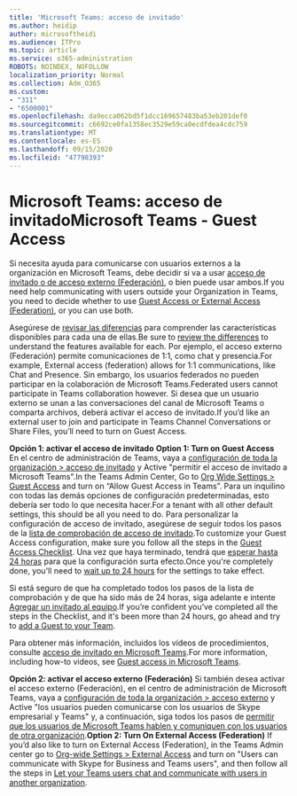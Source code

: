```yaml
---
title: 'Microsoft Teams: acceso de invitado'
ms.author: heidip
author: microsoftheidi
ms.audience: ITPro
ms.topic: article
ms.service: o365-administration
ROBOTS: NOINDEX, NOFOLLOW
localization_priority: Normal
ms.collection: Adm_O365
ms.custom:
- "311"
- "6500001"
ms.openlocfilehash: da9ecca062bd5f1dcc169657483ba53eb201def0
ms.sourcegitcommit: c6692ce0fa1358ec3529e59ca0ecdfdea4cdc759
ms.translationtype: MT
ms.contentlocale: es-ES
ms.lasthandoff: 09/15/2020
ms.locfileid: "47798393"
---
```

# <a name="microsoft-teams---guest-access"></a><span data-ttu-id="55dbf-102">Microsoft Teams: acceso de invitado</span><span class="sxs-lookup"><span data-stu-id="55dbf-102">Microsoft Teams - Guest Access</span></span>

<span data-ttu-id="55dbf-103">Si necesita ayuda para comunicarse con usuarios externos a la organización en Microsoft Teams, debe decidir si va a usar [acceso de invitado o de acceso externo (Federación)](https://docs.microsoft.com/microsoftteams/manage-external-access#external-access-vs-guest-access), o bien puede usar ambos.</span><span class="sxs-lookup"><span data-stu-id="55dbf-103">If you need help communicating with users outside your Organization in Teams, you need to decide whether to use [Guest Access or External Access (Federation)](https://docs.microsoft.com/microsoftteams/manage-external-access#external-access-vs-guest-access), or you can use both.</span></span>

<span data-ttu-id="55dbf-104">Asegúrese de [revisar las diferencias](https://docs.microsoft.com/microsoftteams/manage-external-access#external-access-vs-guest-access) para comprender las características disponibles para cada una de ellas.</span><span class="sxs-lookup"><span data-stu-id="55dbf-104">Be sure to [review the differences](https://docs.microsoft.com/microsoftteams/manage-external-access#external-access-vs-guest-access) to understand the features available for each.</span></span>  <span data-ttu-id="55dbf-105">Por ejemplo, el acceso externo (Federación) permite comunicaciones de 1:1, como chat y presencia.</span><span class="sxs-lookup"><span data-stu-id="55dbf-105">For example, External access (federation) allows for 1:1 communications, like Chat and Presence.</span></span>  <span data-ttu-id="55dbf-106">Sin embargo, los usuarios federados no pueden participar en la colaboración de Microsoft Teams.</span><span class="sxs-lookup"><span data-stu-id="55dbf-106">Federated users cannot participate in Teams collaboration however.</span></span>  <span data-ttu-id="55dbf-107">Si desea que un usuario externo se unan a las conversaciones del canal de Microsoft Teams o comparta archivos, deberá activar el acceso de invitado.</span><span class="sxs-lookup"><span data-stu-id="55dbf-107">If you’d like an external user to join and participate in Teams Channel Conversations or Share Files, you’ll need to turn on Guest Access.</span></span>

<span data-ttu-id="55dbf-108">**Opción 1: activar el acceso de invitado** </span><span class="sxs-lookup"><span data-stu-id="55dbf-108">**Option 1: Turn on Guest Access** </span></span>  
<span data-ttu-id="55dbf-109">En el centro de administración de Teams, vaya a [configuración de toda la organización > acceso de invitado](https://admin.teams.microsoft.com/company-wide-settings/guest-configuration) y Active "permitir el acceso de invitado a Microsoft Teams".</span><span class="sxs-lookup"><span data-stu-id="55dbf-109">In the Teams Admin Center, Go to [Org Wide Settings > Guest Access](https://admin.teams.microsoft.com/company-wide-settings/guest-configuration) and turn on “Allow Guest Access in Teams”.</span></span>  <span data-ttu-id="55dbf-110">Para un inquilino con todas las demás opciones de configuración predeterminadas, esto debería ser todo lo que necesita hacer.</span><span class="sxs-lookup"><span data-stu-id="55dbf-110">For a tenant with all other default settings, this should be all you need to do.</span></span>  <span data-ttu-id="55dbf-111">Para personalizar la configuración de acceso de invitado, asegúrese de seguir todos los pasos de la [lista de comprobación de acceso de invitado](https://docs.microsoft.com/microsoftteams/guest-access-checklist).</span><span class="sxs-lookup"><span data-stu-id="55dbf-111">To customize your Guest Access configuration,  make sure you follow all the steps in the [Guest Access Checklist](https://docs.microsoft.com/microsoftteams/guest-access-checklist).</span></span> <span data-ttu-id="55dbf-112">Una vez que haya terminado, tendrá que [esperar hasta 24 horas](https://docs.microsoft.com/microsoftteams/manage-guests#guest-access-latencies) para que la configuración surta efecto.</span><span class="sxs-lookup"><span data-stu-id="55dbf-112">Once you're completely done, you'll need to [wait up to 24 hours](https://docs.microsoft.com/microsoftteams/manage-guests#guest-access-latencies) for the settings to take effect.</span></span>

<span data-ttu-id="55dbf-113">Si está seguro de que ha completado todos los pasos de la lista de comprobación y de que ha sido más de 24 horas, siga adelante e intente [Agregar un invitado al equipo](https://support.office.com/article/add-guests-to-a-team-in-teams-fccb4fa6-f864-4508-bdde-256e7384a14f#ID0EAABAAA=Desktop).</span><span class="sxs-lookup"><span data-stu-id="55dbf-113">If you’re confident you’ve completed all the steps in the Checklist, and it's been more than 24 hours, go ahead and try to [add a Guest to your Team](https://support.office.com/article/add-guests-to-a-team-in-teams-fccb4fa6-f864-4508-bdde-256e7384a14f#ID0EAABAAA=Desktop).</span></span>

<span data-ttu-id="55dbf-114">Para obtener más información, incluidos los vídeos de procedimientos, consulte [acceso de invitado en Microsoft Teams](https://docs.microsoft.com/microsoftteams/guest-access).</span><span class="sxs-lookup"><span data-stu-id="55dbf-114">For more information, including how-to videos, see [Guest access in Microsoft Teams](https://docs.microsoft.com/microsoftteams/guest-access).</span></span>

<span data-ttu-id="55dbf-115">**Opción 2: activar el acceso externo (Federación)** Si también desea activar el acceso externo (Federación), en el centro de administración de Microsoft Teams, vaya a [configuración de toda la organización > acceso externo](https://admin.teams.microsoft.com/company-wide-settings/external-communications) y Active "los usuarios pueden comunicarse con los usuarios de Skype empresarial y Teams" y, a continuación, siga todos los pasos de [permitir que los usuarios de Microsoft Teams hablen y comuniquen con los usuarios de otra organización](https://docs.microsoft.com/microsoftteams/manage-external-access#let-your-teams-users-chat-and-communicate-with-users-in-another-organization).</span><span class="sxs-lookup"><span data-stu-id="55dbf-115">**Option 2: Turn On External Access (Federation)** If you’d also like to turn on External Access (Federation), in the Teams Admin center go to [Org-wide Settings > External Access](https://admin.teams.microsoft.com/company-wide-settings/external-communications) and turn on "Users can communicate with Skype for Business and Teams users", and then follow all the steps in [Let your Teams users chat and communicate with users in another organization](https://docs.microsoft.com/microsoftteams/manage-external-access#let-your-teams-users-chat-and-communicate-with-users-in-another-organization).</span></span>


